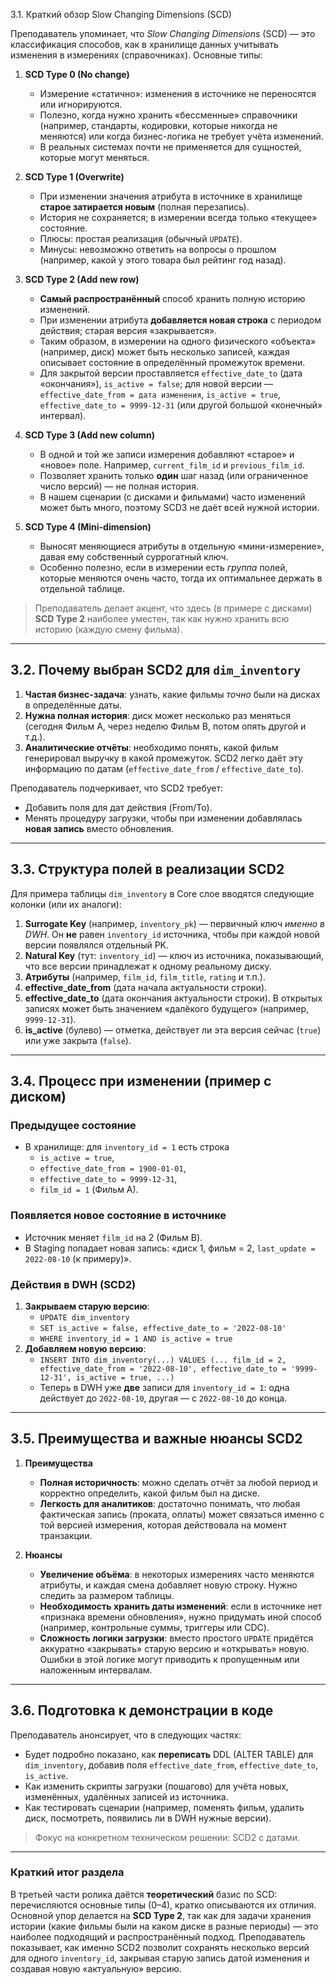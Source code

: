 3.1. Краткий обзор Slow Changing Dimensions (SCD)

Преподаватель упоминает, что *Slow Changing Dimensions* (SCD) — это классификация способов, как в хранилище данных учитывать изменения в измерениях (справочниках). Основные типы:

1. **SCD Type 0 (No change)**  
   - Измерение «статично»: изменения в источнике не переносятся или игнорируются.  
   - Полезно, когда нужно хранить «бессменные» справочники (например, стандарты, кодировки, которые никогда не меняются) или когда бизнес-логика не требует учёта изменений.  
   - В реальных системах почти не применяется для сущностей, которые могут меняться.

2. **SCD Type 1 (Overwrite)**  
   - При изменении значения атрибута в источнике в хранилище **старое затирается новым** (полная перезапись).  
   - История не сохраняется; в измерении всегда только «текущее» состояние.  
   - Плюсы: простая реализация (обычный `UPDATE`).  
   - Минусы: невозможно ответить на вопросы о прошлом (например, какой у этого товара был рейтинг год назад).

3. **SCD Type 2 (Add new row)**  
   - **Самый распространённый** способ хранить полную историю изменений.  
   - При изменении атрибута **добавляется новая строка** с периодом действия; старая версия «закрывается».  
   - Таким образом, в измерении на одного физического «объекта» (например, диск) может быть несколько записей, каждая описывает состояние в определённый промежуток времени.  
   - Для закрытой версии проставляется `effective_date_to` (дата «окончания»), `is_active = false`; для новой версии — `effective_date_from = дата изменения`, `is_active = true`, `effective_date_to = 9999-12-31` (или другой большой «конечный» интервал).

4. **SCD Type 3 (Add new column)**  
   - В одной и той же записи измерения добавляют «старое» и «новое» поле. Например, `current_film_id` и `previous_film_id`.  
   - Позволяет хранить только **один** шаг назад (или ограниченное число версий) — не полная история.  
   - В нашем сценарии (с дисками и фильмами) часто изменений может быть много, поэтому SCD3 не даёт всей нужной истории.

5. **SCD Type 4 (Mini-dimension)**  
   - Выносят меняющиеся атрибуты в отдельную «мини-измерение», давая ему собственный суррогатный ключ.  
   - Особенно полезно, если в измерении есть *группа* полей, которые меняются очень часто, тогда их оптимальнее держать в отдельной таблице.

> Преподаватель делает акцент, что здесь (в примере с дисками) **SCD Type 2** наиболее уместен, так как нужно хранить всю историю (каждую смену фильма).

---

## 3.2. Почему выбран SCD2 для `dim_inventory`

1. **Частая бизнес-задача**: узнать, какие фильмы *точно* были на дисках в определённые даты.  
2. **Нужна полная история**: диск может несколько раз меняться (сегодня Фильм A, через неделю Фильм B, потом опять другой и т.д.).  
3. **Аналитические отчёты**: необходимо понять, какой фильм генерировал выручку в какой промежуток. SCD2 легко даёт эту информацию по датам (`effective_date_from` / `effective_date_to`).

Преподаватель подчеркивает, что SCD2 требует:
- Добавить поля для дат действия (From/To).  
- Менять процедуру загрузки, чтобы при изменении добавлялась **новая запись** вместо обновления.

---

## 3.3. Структура полей в реализации SCD2

Для примера таблицы `dim_inventory` в Core слое вводятся следующие колонки (или их аналоги):
1. **Surrogate Key** (например, `inventory_pk`) — первичный ключ *именно в DWH*. Он **не** равен `inventory_id` источника, чтобы при каждой новой версии появлялся отдельный PK.
2. **Natural Key** (тут: `inventory_id`) — ключ из источника, показывающий, что все версии принадлежат к одному реальному диску.
3. **Атрибуты** (например, `film_id`, `film_title`, `rating` и т.п.).  
4. **effective_date_from** (дата начала актуальности строки).  
5. **effective_date_to** (дата окончания актуальности строки). В открытых записях может быть значением «далёкого будущего» (например, `9999-12-31`).  
6. **is_active** (булево) — отметка, действует ли эта версия сейчас (`true`) или уже закрыта (`false`).

---

## 3.4. Процесс при изменении (пример с диском)

### Предыдущее состояние
- В хранилище: для `inventory_id = 1` есть строка  
  - `is_active = true`,  
  - `effective_date_from = 1900-01-01`,  
  - `effective_date_to = 9999-12-31`,  
  - `film_id = 1` (Фильм A).

### Появляется новое состояние в источнике
- Источник меняет `film_id` на 2 (Фильм B).  
- В Staging попадает новая запись: «диск 1, фильм = 2, `last_update = 2022-08-10` (к примеру)».  

### Действия в DWH (SCD2)
1. **Закрываем старую версию**:  
   - `UPDATE dim_inventory`  
   - `SET is_active = false, effective_date_to = '2022-08-10'`  
   - `WHERE inventory_id = 1 AND is_active = true`  
2. **Добавляем новую версию**:  
   - `INSERT INTO dim_inventory(...) VALUES (... film_id = 2, effective_date_from = '2022-08-10', effective_date_to = '9999-12-31', is_active = true, ...)`  
   - Теперь в DWH уже **две** записи для `inventory_id = 1`: одна действует до `2022-08-10`, другая — с `2022-08-10` до конца.

---

## 3.5. Преимущества и важные нюансы SCD2

1. **Преимущества**  
   - **Полная историчность**: можно сделать отчёт за любой период и корректно определить, какой фильм был на диске.  
   - **Легкость для аналитиков**: достаточно понимать, что любая фактическая запись (проката, оплаты) может связаться именно с той версией измерения, которая действовала на момент транзакции.

2. **Нюансы**  
   - **Увеличение объёма**: в некоторых измерениях часто меняются атрибуты, и каждая смена добавляет новую строку. Нужно следить за размером таблицы.  
   - **Необходимость хранить даты изменений**: если в источнике нет «признака времени обновления», нужно придумать иной способ (например, контрольные суммы, триггеры или CDC).  
   - **Сложность логики загрузки**: вместо простого `UPDATE` придётся аккуратно «закрывать» старую версию и «открывать» новую. Ошибки в этой логике могут приводить к пропущенным или наложенным интервалам.

---

## 3.6. Подготовка к демонстрации в коде

Преподаватель анонсирует, что в следующих частях:
- Будет подробно показано, как **переписать** DDL (ALTER TABLE) для `dim_inventory`, добавив поля `effective_date_from`, `effective_date_to`, `is_active`.  
- Как изменить скрипты загрузки (пошагово) для учёта новых, изменённых, удалённых записей из источника.  
- Как тестировать сценарии (например, поменять фильм, удалить диск, посмотреть, появились ли в DWH нужные версии).

> Фокус на конкретном техническом решении: SCD2 с датами.

---

### Краткий итог раздела
В третьей части ролика даётся **теоретический** базис по SCD: перечисляются основные типы (0–4), кратко описываются их отличия. Основной упор делается на **SCD Type 2**, так как для задачи хранения истории (какие фильмы были на каком диске в разные периоды) — это наиболее подходящий и распространённый подход. Преподаватель показывает, как именно SCD2 позволит сохранять несколько версий для одного `inventory_id`, закрывая старую запись датой изменения и создавая новую «актуальную» версию.
